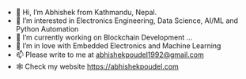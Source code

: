 - 👋 Hi, I’m Abhishek from Kathmandu, Nepal. 
- 👀 I’m interested in Electronics Engineering, Data Science, AI/ML and Python Automation
- 🌱 I’m currently working on Blockchain Development ...
- 💞️ I’m in love with Embedded Electronics and Machine Learning
- 📫 Please write to me at abhishekpoudel1992@gmail.com
- 🕸️ Check my website https://abhishekpoudel.com

<!---
abhinsh/abhinsh is a ✨ special ✨ repository because its `README.md` (this file) appears on your GitHub profile.
You can click the Preview link to take a look at your changes.
--->
